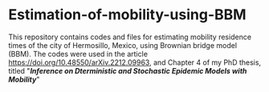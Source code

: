 # Estimation-of-mobility-using-BBM
This repository contains codes and files for estimating mobility residence times of the city of Hermosillo, Mexico, using Brownian bridge model (BBM). The codes were used in the article https://doi.org/10.48550/arXiv.2212.09963, and Chapter 4 of my PhD thesis, titled "**_Inference on Dterministic and Stochastic Epidemic Models with Mobility_**"

